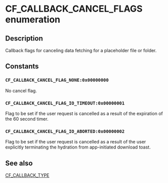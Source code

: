 # CF_CALLBACK_CANCEL_FLAGS enumeration

## Description

Callback flags for canceling data fetching for a placeholder file or folder.

## Constants

### `CF_CALLBACK_CANCEL_FLAG_NONE:0x00000000`

No cancel flag.

### `CF_CALLBACK_CANCEL_FLAG_IO_TIMEOUT:0x00000001`

Flag to be set if the user request is cancelled as a result of the expiration of the 60 second timer.

### `CF_CALLBACK_CANCEL_FLAG_IO_ABORTED:0x00000002`

Flag to be set if the user request is cancelled as a result of the user explicitly terminating the hydration from app-initiated download toast.

## See also

[CF_CALLBACK_TYPE](https://learn.microsoft.com/windows/win32/api/cfapi/ne-cfapi-cf_callback_type)